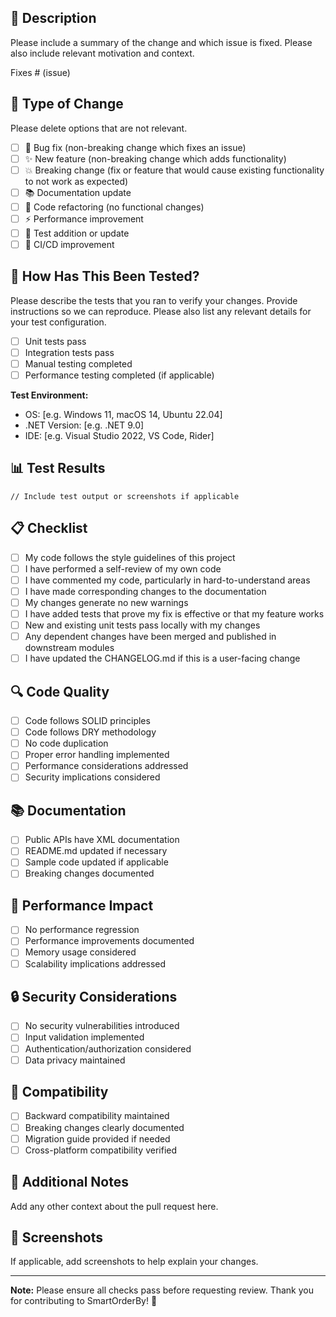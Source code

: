 ## 📝 Description

Please include a summary of the change and which issue is fixed. Please also include relevant motivation and context.

Fixes # (issue)

## 🔄 Type of Change

Please delete options that are not relevant.

- [ ] 🐛 Bug fix (non-breaking change which fixes an issue)
- [ ] ✨ New feature (non-breaking change which adds functionality)
- [ ] 💥 Breaking change (fix or feature that would cause existing functionality to not work as expected)
- [ ] 📚 Documentation update
- [ ] 🧹 Code refactoring (no functional changes)
- [ ] ⚡ Performance improvement
- [ ] 🧪 Test addition or update
- [ ] 🔧 CI/CD improvement

## 🧪 How Has This Been Tested?

Please describe the tests that you ran to verify your changes. Provide instructions so we can reproduce. Please also list any relevant details for your test configuration.

- [ ] Unit tests pass
- [ ] Integration tests pass
- [ ] Manual testing completed
- [ ] Performance testing completed (if applicable)

**Test Environment:**
- OS: [e.g. Windows 11, macOS 14, Ubuntu 22.04]
- .NET Version: [e.g. .NET 9.0]
- IDE: [e.g. Visual Studio 2022, VS Code, Rider]

## 📊 Test Results

```
// Include test output or screenshots if applicable
```

## 📋 Checklist

- [ ] My code follows the style guidelines of this project
- [ ] I have performed a self-review of my own code
- [ ] I have commented my code, particularly in hard-to-understand areas
- [ ] I have made corresponding changes to the documentation
- [ ] My changes generate no new warnings
- [ ] I have added tests that prove my fix is effective or that my feature works
- [ ] New and existing unit tests pass locally with my changes
- [ ] Any dependent changes have been merged and published in downstream modules
- [ ] I have updated the CHANGELOG.md if this is a user-facing change

## 🔍 Code Quality

- [ ] Code follows SOLID principles
- [ ] Code follows DRY methodology
- [ ] No code duplication
- [ ] Proper error handling implemented
- [ ] Performance considerations addressed
- [ ] Security implications considered

## 📚 Documentation

- [ ] Public APIs have XML documentation
- [ ] README.md updated if necessary
- [ ] Sample code updated if applicable
- [ ] Breaking changes documented

## 🚀 Performance Impact

- [ ] No performance regression
- [ ] Performance improvements documented
- [ ] Memory usage considered
- [ ] Scalability implications addressed

## 🔒 Security Considerations

- [ ] No security vulnerabilities introduced
- [ ] Input validation implemented
- [ ] Authentication/authorization considered
- [ ] Data privacy maintained

## 📱 Compatibility

- [ ] Backward compatibility maintained
- [ ] Breaking changes clearly documented
- [ ] Migration guide provided if needed
- [ ] Cross-platform compatibility verified

## 🎯 Additional Notes

Add any other context about the pull request here.

## 📸 Screenshots

If applicable, add screenshots to help explain your changes.

---

**Note:** Please ensure all checks pass before requesting review. Thank you for contributing to SmartOrderBy! 🚀
